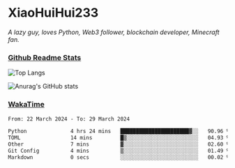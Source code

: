 # XiaoHuiHui233

*A lazy guy, loves Python, Web3 follower, blockchain developer, Minecraft fan.*

### [Github Readme Stats](https://github.com/anuraghazra/github-readme-stats)

![Top Langs](https://github-readme-stats.vercel.app/api/top-langs/?username=XiaoHuiHui233&layout=compact&theme=github_dark)

![Anurag's GitHub stats](https://github-readme-stats.vercel.app/api?username=XiaoHuiHui233&show_icons=true&theme=github_dark)

### [WakaTime](https://wakatime.com)

<!--START_SECTION:waka-->

```txt
From: 22 March 2024 - To: 29 March 2024

Python              4 hrs 24 mins   ██████████████████████▓░░   90.96 %
TOML                14 mins         █▒░░░░░░░░░░░░░░░░░░░░░░░   04.93 %
Other               7 mins          ▓░░░░░░░░░░░░░░░░░░░░░░░░   02.60 %
Git Config          4 mins          ▒░░░░░░░░░░░░░░░░░░░░░░░░   01.49 %
Markdown            0 secs          ░░░░░░░░░░░░░░░░░░░░░░░░░   00.02 %
```

<!--END_SECTION:waka-->

